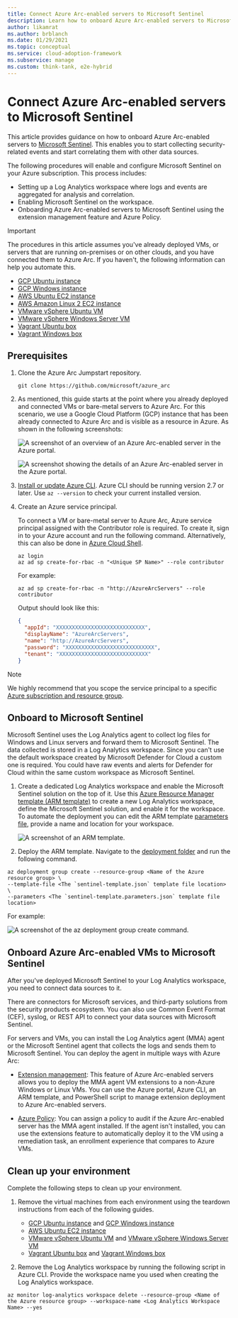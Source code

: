 ```yaml
---
title: Connect Azure Arc-enabled servers to Microsoft Sentinel
description: Learn how to onboard Azure Arc-enabled servers to Microsoft Sentinel.
author: likamrat
ms.author: brblanch
ms.date: 01/29/2021
ms.topic: conceptual
ms.service: cloud-adoption-framework
ms.subservice: manage
ms.custom: think-tank, e2e-hybrid
---
```


# Connect Azure Arc-enabled servers to Microsoft Sentinel

This article provides guidance on how to onboard Azure Arc-enabled servers to [Microsoft Sentinel](/azure/sentinel/). This enables you to start collecting security-related events and start correlating them with other data sources.

The following procedures will enable and configure Microsoft Sentinel on your Azure subscription. This process includes:

- Setting up a Log Analytics workspace where logs and events are aggregated for analysis and correlation.
- Enabling Microsoft Sentinel on the workspace.
- Onboarding Azure Arc-enabled servers to Microsoft Sentinel using the extension management feature and Azure Policy.

> [!IMPORTANT]
> The procedures in this article assumes you've already deployed VMs, or servers that are running on-premises or on other clouds, and you have connected them to Azure Arc. If you haven't, the following information can help you automate this.

- [GCP Ubuntu instance](./gcp-terraform-ubuntu.md)
- [GCP Windows instance](./gcp-terraform-windows.md)
- [AWS Ubuntu EC2 instance](./aws-terraform-ubuntu.md)
- [AWS Amazon Linux 2 EC2 instance](./aws-terraform-al2.md)
- [VMware vSphere Ubuntu VM](./vmware-terraform-ubuntu.md)
- [VMware vSphere Windows Server VM](./vmware-terraform-windows.md)
- [Vagrant Ubuntu box](./local-vagrant-ubuntu.md)
- [Vagrant Windows box](./local-vagrant-windows.md)

## Prerequisites

1. Clone the Azure Arc Jumpstart repository.

    ```console
    git clone https://github.com/microsoft/azure_arc
    ```

1. As mentioned, this guide starts at the point where you already deployed and connected VMs or bare-metal servers to Azure Arc. For this scenario, we use a Google Cloud Platform (GCP) instance that has been already connected to Azure Arc and is visible as a resource in Azure. As shown in the following screenshots:

    ![A screenshot of an overview of an Azure Arc-enabled server in the Azure portal.](./media/arc-azure-sentinel/sentinel-1.png)

    ![A screenshot showing the details of an Azure Arc-enabled server in the Azure portal.](./media/arc-azure-sentinel/sentinel-2.png)

1. [Install or update Azure CLI](/cli/azure/install-azure-cli). Azure CLI should be running version 2.7 or later. Use `az --version` to check your current installed version.

1. Create an Azure service principal.

    To connect a VM or bare-metal server to Azure Arc, Azure service principal assigned with the Contributor role is required. To create it, sign in to your Azure account and run the following command. Alternatively, this can also be done in [Azure Cloud Shell](https://shell.azure.com/).

    ```console
    az login
    az ad sp create-for-rbac -n "<Unique SP Name>" --role contributor
    ```

    For example:

    ```console
    az ad sp create-for-rbac -n "http://AzureArcServers" --role contributor
    ```

    Output should look like this:

    ```json
    {
      "appId": "XXXXXXXXXXXXXXXXXXXXXXXXXXXX",
      "displayName": "AzureArcServers",
      "name": "http://AzureArcServers",
      "password": "XXXXXXXXXXXXXXXXXXXXXXXXXXXX",
      "tenant": "XXXXXXXXXXXXXXXXXXXXXXXXXXXX"
    }
    ```

> [!NOTE]
> We highly recommend that you scope the service principal to a specific [Azure subscription and resource group](/cli/azure/ad/sp).

## Onboard to Microsoft Sentinel

Microsoft Sentinel uses the Log Analytics agent to collect log files for Windows and Linux servers and forward them to Microsoft Sentinel. The data collected is stored in a Log Analytics workspace. Since you can't use the default workspace created by Microsoft Defender for Cloud a custom one is required. You could have raw events and alerts for Defender for Cloud within the same custom workspace as Microsoft Sentinel.

1. Create a dedicated Log Analytics workspace and enable the Microsoft Sentinel solution on the top of it. Use this [Azure Resource Manager template (ARM template)](https://github.com/microsoft/azure_arc/blob/main/azure_arc_servers_jumpstart/azuresentinel/arm/sentinel-template.json) to create a new Log Analytics workspace, define the Microsoft Sentinel solution, and enable it for the workspace. To automate the deployment you can edit the ARM template [parameters file](https://github.com/microsoft/azure_arc/blob/main/azure_arc_servers_jumpstart/azuresentinel/arm/sentinel-template.parameters.json), provide a name and location for your workspace.

    ![A screenshot of an ARM template.](./media/arc-azure-sentinel/sentinel-3.png)

1. Deploy the ARM template. Navigate to the [deployment folder](https://github.com/microsoft/azure_arc/tree/main/azure_arc_servers_jumpstart/azuresentinel/arm) and run the following command.

  ```console
  az deployment group create --resource-group <Name of the Azure resource group> \
  --template-file <The `sentinel-template.json` template file location> \
  --parameters <The `sentinel-template.parameters.json` template file location>
  ```

For example:

   ![A screenshot of the `az deployment group create` command.](./media/arc-azure-sentinel/sentinel-4.png)

## Onboard Azure Arc-enabled VMs to Microsoft Sentinel

After you've deployed Microsoft Sentinel to your Log Analytics workspace, you need to connect data sources to it.

There are connectors for Microsoft services, and third-party solutions from the security products ecosystem. You can also use Common Event Format (CEF), syslog, or REST API to connect your data sources with Microsoft Sentinel.

For servers and VMs, you can install the Log Analytics agent (MMA) agent or the Microsoft Sentinel agent that collects the logs and sends them to Microsoft Sentinel. You can deploy the agent in multiple ways with Azure Arc:

- [Extension management](./arc-vm-extension-mma.md): This feature of Azure Arc-enabled servers allows you to deploy the MMA agent VM extensions to a non-Azure Windows or Linux VMs. You can use the Azure portal, Azure CLI, an ARM template, and PowerShell script to manage extension deployment to Azure Arc-enabled servers.

- [Azure Policy](./arc-policies-mma.md): You can assign a policy to audit if the Azure Arc-enabled server has the MMA agent installed. If the agent isn't installed, you can use the extensions feature to automatically deploy it to the VM using a remediation task, an enrollment experience that compares to Azure VMs.

## Clean up your environment

Complete the following steps to clean up your environment.

1. Remove the virtual machines from each environment using the teardown instructions from each of the following guides.

   - [GCP Ubuntu instance](./gcp-terraform-ubuntu.md) and [GCP Windows instance](./gcp-terraform-windows.md)
   - [AWS Ubuntu EC2 instance](./aws-terraform-ubuntu.md)
   - [VMware vSphere Ubuntu VM](./vmware-terraform-ubuntu.md) and [VMware vSphere Windows Server VM](./vmware-terraform-windows.md)
   - [Vagrant Ubuntu box](./local-vagrant-ubuntu.md) and [Vagrant Windows box](./local-vagrant-windows.md)

2. Remove the Log Analytics workspace by running the following script in Azure CLI. Provide the workspace name you used when creating the Log Analytics workspace.

  ```console
  az monitor log-analytics workspace delete --resource-group <Name of the Azure resource group> --workspace-name <Log Analytics Workspace Name> --yes
  ```
